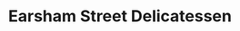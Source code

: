 ---
title: "Earsham Street Delicatessen"
url: /bungay/earsham-street-delicatessen/
shop: Feinkost
---